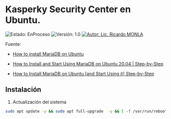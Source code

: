 # Kasperky Security Center en Ubuntu.
![Estado: EnProceso](https://img.shields.io/badge/Estado-EnProceso-brightgreen)
![Versión: 1.0](https://img.shields.io/badge/Versión-1.0-blue)
[![Autor: Lic. Ricardo MONLA](https://img.shields.io/badge/Autor-Lic.%20Ricardo%20MONLA-orange)](mailto:rmonla@frlr.utn.edu.ar)

Fuente: 
- [How to install MariaDB on Ubuntu](https://www.cherryservers.com/blog/how-to-install-and-start-using-mariadb-on-ubuntu-20-04)
 
- [How to Install and Start Using MariaDB on Ubuntu 20.04 | Step-by-Step](https://www.cherryservers.com/blog/how-to-install-and-start-using-mariadb-on-ubuntu-20-04)
- [How to Install MariaDB on Ubuntu [and Start Using it] Step-by-Step](https://youtu.be/QfViwTqYOGY?si=hGqxjPVp_waqs22e)


## Instalación

1. Actualización del sistema
```bash
sudo apt update -y && sudo apt full-upgrade  -y && [ -f /var/run/reboot-required ] && sudo reboot -f
```

